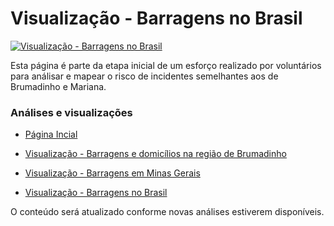 # Visualização - Barragens no Brasil #

[![Visualização - Barragens no Brasil](https://raw.githubusercontent.com/edumagol/Analise-Mapemaneto-Risco-Barragems-Brasil/master/Dataviz/Barragens_Macro_Brasil.png)](https://raw.githubusercontent.com/edumagol/Analise-Mapemaneto-Risco-Barragems-Brasil/master/Dataviz/Barragens_Macro_Brasil.png)

Esta página é parte da etapa inicial de um esforço realizado por voluntários para análisar e mapear o risco de incidentes semelhantes aos de Brumadinho e Mariana.

### Análises e visualizações ###

* [ Página Incial ]( https://luizbweb.github.io/ )

* [ Visualização - Barragens e domicílios na região de Brumadinho ]( https://luizbweb.github.io/Analise-Mapemaneto-Risco-Barragems-Brasil/barragens_brumadinho )

* [ Visualização - Barragens em Minas Gerais ]( https://luizbweb.github.io/Analise-Mapemaneto-Risco-Barragems-Brasil/barragens_mg )

* [ Visualização - Barragens no Brasil ]( https://luizbweb.github.io/Analise-Mapemaneto-Risco-Barragems-Brasil/barragens_brasil )

O conteúdo será atualizado conforme novas análises estiverem disponíveis.


